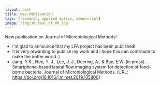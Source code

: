 ```yaml
---
layout: post
title: New Publication!
tags: [research, applied optics, manuscript]
image: /img/Journal_of_MM.jpg
---
```


New publication on Journal of Microbiological Methods!

* I'm glad to announce that my LFA project has been published!
* It is very rewarding to publish my work and I hope this can contribute to make the better world :)
* Jung, Y.K., Heo, Y. J., Lee, J. J., Deering, A., & Bae, E.W. (in press). Smartphone-based lateral flow imaging system for detection of food-borne bacteria. Journal of Microbiological Methods. (URL: https://doi.org/10.1016/j.mimet.2019.105800)





